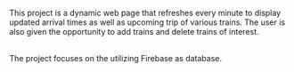 This project is a dynamic web page that refreshes every minute to display updated arrival times as well as upcoming trip of various trains. The user is also given the opportunity to add trains and delete trains of interest.<br><br>

The project focuses on the utilizing Firebase as database.
